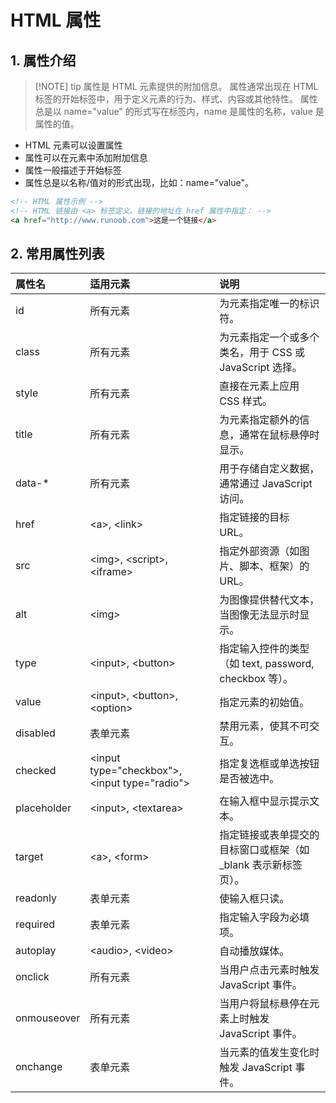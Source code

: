 # HTML 属性
## 1. 属性介绍
> [!NOTE] tip
> 属性是 HTML 元素提供的附加信息。
> 属性通常出现在 HTML 标签的开始标签中，用于定义元素的行为、样式、内容或其他特性。
> 属性总是以 name="value" 的形式写在标签内，name 是属性的名称，value 是属性的值。
- HTML 元素可以设置属性
- 属性可以在元素中添加附加信息
- 属性一般描述于开始标签
- 属性总是以名称/值对的形式出现，比如：name="value"。
```html
<!-- HTML 属性示例 -->
<!-- HTML 链接由 <a> 标签定义。链接的地址在 href 属性中指定： -->
<a href="http://www.runoob.com">这是一个链接</a>
```
## 2. 常用属性列表
| 属性名 |  适用元素 | 说明 |
| :------------- | :----------- | :---- |
| id | 所有元素 | 为元素指定唯一的标识符。 |
| class | 所有元素 | 为元素指定一个或多个类名，用于 CSS 或 JavaScript 选择。|
| style | 所有元素 | 直接在元素上应用 CSS 样式。 |
| title | 所有元素 | 为元素指定额外的信息，通常在鼠标悬停时显示。|
| data-* | 所有元素 | 用于存储自定义数据，通常通过 JavaScript 访问。|
| href | \<a\>, \<link\> | 指定链接的目标 URL。|
| src | \<img\>, \<script\>, \<iframe\> | 指定外部资源（如图片、脚本、框架）的 URL。|
| alt | \<img\> | 为图像提供替代文本，当图像无法显示时显示。|
| type | \<input\>, \<button\> | 指定输入控件的类型（如 text, password, checkbox 等）。|
| value | \<input\>, \<button\>, \<option\> | 指定元素的初始值。|
| disabled | 表单元素 | 禁用元素，使其不可交互。|
| checked | \<input type="checkbox">, \<input type="radio"> | 指定复选框或单选按钮是否被选中。|
| placeholder | \<input\>, \<textarea\> | 在输入框中显示提示文本。|
| target | \<a\>, \<form\> | 指定链接或表单提交的目标窗口或框架（如 _blank 表示新标签页）。|
| readonly | 表单元素 | 使输入框只读。|
| required | 表单元素 | 指定输入字段为必填项。|
| autoplay | \<audio\>, \<video\> | 自动播放媒体。|
| onclick | 所有元素 | 当用户点击元素时触发 JavaScript 事件。|
| onmouseover | 所有元素 | 当用户将鼠标悬停在元素上时触发 JavaScript 事件。|
| onchange | 表单元素 | 当元素的值发生变化时触发 JavaScript 事件。|